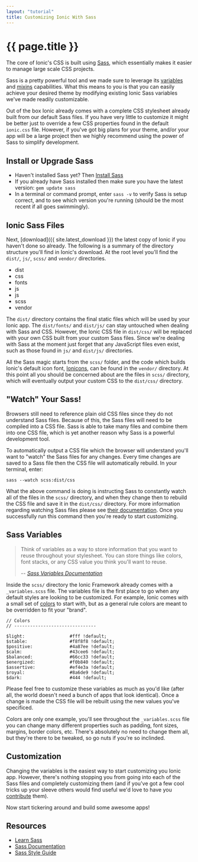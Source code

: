 ```yaml
---
layout: "tutorial"
title: Customizing Ionic With Sass
---
```


{{ page.title }}
====

The core of Ionic's CSS is built using [Sass](http://sass-lang.com/), which essentially makes it easier to manage large scale CSS projects.

Sass is a pretty powerful tool and we made sure to leverage its [variables](http://sass-lang.com/guide#variables) and [mixins](http://sass-lang.com/guide#mixins) capabilities. What this means to you is that you can easily achieve your desired theme by modifying existing Ionic Sass variables we've made readily customizable.

Out of the box Ionic already comes with a complete CSS stylesheet already built from our default Sass files. If you have very little to customize it might be better just to override a few CSS properties found in the default `ionic.css` file. However, if you've got big plans for your theme, and/or your app will be a large project then we highly recommend using the power of Sass to simplify development.


## Install or Upgrade Sass

- Haven't installed Sass yet? Then [Install Sass](http://Sass-lang.com/install)
- If you already have Sass installed then make sure you have the latest version: `gem update sass`
- In a terminal or command prompt, enter `sass -v` to verify Sass is setup correct, and to see which version you're running (should be the most recent if all goes swimmingly).


## Ionic Sass Files

Next, [download]({{ site.latest_download }}) the latest copy of Ionic if you haven't done so already. The following is a summary of the directory structure you'll find in Ionic's download. At the root level you'll find the `dist/`, `js/`, `scss/` and `vendor/` directories.

- dist
 - css
 - fonts
 - js
- js
- scss
- vendor

The `dist/` directory contains the final static files which will be used by your Ionic app. The `dist/fonts/` and `dist/js/` can stay untouched when dealing with Sass and CSS. However, the Ionic CSS file in `dist/css/` will be replaced with your own CSS built from your custom Sass files. Since we're dealing with Sass at the moment just forget that any JavaScript files even exist, such as those found in `js/` and `dist/js/` directories. 

All the Sass magic starts from the `scss/` folder, and the code which builds Ionic's default icon font, [Ionicons](http://ionicons.com/), can be found in the `vendor/` directory. At this point all you should be concerned about are the files in `scss/` directory, which will eventually output your custom CSS to the `dist/css/` directory.


## "Watch" Your Sass!

Browsers still need to reference plain old CSS files since they do not understand Sass files. Because of this, the Sass files will need to be compiled into a CSS file. Sass is able to take many files and combine them into one CSS file, which is yet another reason why Sass is a powerful development tool.

To automatically output a CSS file which the browser will understand you'll want to "watch" the Sass files for any changes. Every time changes are saved to a Sass file then the CSS file will automatically rebuild. In your terminal, enter:

    sass --watch scss:dist/css

What the above command is doing is instructing Sass to constantly watch all of the files in the `scss/` directory, and when they change then to rebuild the CSS file and save it in the `dist/css/` directory. For more information regarding watching Sass files please see [their documentation](http://sass-lang.com/documentation/file.SASS_REFERENCE.html). Once you successfully run this command then you're ready to start customizing.

## Sass Variables

> Think of variables as a way to store information that you want to reuse throughout your stylesheet. You can store things like colors, font stacks, or any CSS value you think you'll want to reuse.
>
> -- <cite>[Sass Variables Documentation](http://sass-lang.com/guide#variables)</cite>

Inside the `scss/` directory the Ionic Framework already comes with a `_variables.scss` file. The variables file is the first place to go when any default styles are looking to be customized. For example, Ionic comes with a small set of [colors](/docs/components/#colors) to start with, but as a general rule colors are meant to be overridden to fit your "brand". 

    // Colors
    // -------------------------------

    $light:                 #fff !default;
    $stable:                #f8f8f8 !default;
    $positive:              #4a87ee !default;
    $calm:                  #43cee6 !default;
    $balanced:              #66cc33 !default;
    $energized:             #f0b840 !default;
    $assertive:             #ef4e3a !default;
    $royal:                 #8a6de9 !default;
    $dark:                  #444 !default; 

Please feel free to customize these variables as much as you'd like (after all, the world doesn't need a bunch of apps that look identical). Once a change is made the CSS file will be rebuilt using the new values you've specificed.

Colors are only one example, you'll see throughout the `_variables.scss` file you can change many different properties such as padding, font sizes, margins, border colors, etc. There's absolutely no need to change them all, but they're there to be tweaked, so go nuts if you're so inclinded.


## Customization

Changing the variables is the easiest way to start customizing you Ionic app. However, there's nothing stopping you from going into each of the Sass files and completely customizing them (and if you've got a few cool tricks up your sleeve others would find useful we'd love to have you [contribute](/contribute/) them).

Now start tickering around and build some awesome apps!

## Resources

- [Learn Sass](http://sass-lang.com/guide)
- [Sass Documentation](http://sass-lang.com/documentation/file.SASS_REFERENCE.html)
- [Sass Style Guide](http://css-tricks.com/sass-style-guide/)

